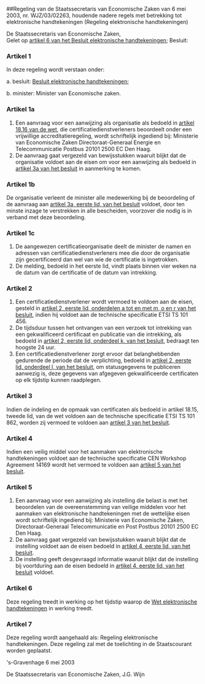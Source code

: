 <meta http-equiv='Content-Type' content='text/html; charset=utf-8' />

##Regeling van de Staatssecretaris van Economische Zaken van 6 mei 2003, nr. WJZ/03/02263, houdende nadere regels met betrekking tot elektronische handtekeningen (Regeling elektronische handtekeningen) 

De Staatssecretaris van Economische Zaken,  
Gelet op [artikel 6 van het Besluit elektronische handtekeningen](../../../../../AMvB/besluit/elektronische/handtekeningen/BWBR0015047/README.md);
Besluit:     

### Artikel  1  

In deze regeling wordt verstaan onder: 

a. besluit: [Besluit elektronische handtekeningen](../../../../../AMvB/besluit/elektronische/handtekeningen/BWBR0015047/README.md);  

b. minister: Minister van Economische zaken.   

### Artikel  1a  

1.  Een aanvraag voor een aanwijzing als organisatie als bedoeld in [artikel 18.16 van de wet](../../../../../wet/telecommunicatiewet/BWBR0009950/README.md), die certificatiedienstverleners beoordeelt onder een vrijwillige accreditatieregeling, wordt schriftelijk ingediend bij: Ministerie van Economische Zaken Directoraat-Generaal Energie en Telecommunicatie Postbus 20101 2500 EC Den Haag.   
2.  De aanvraag gaat vergezeld van bewijsstukken waaruit blijkt dat de organisatie voldoet aan de eisen om voor een aanwijzing als bedoeld in [artikel 3a van het besluit](../../../../../AMvB/besluit/elektronische/handtekeningen/BWBR0015047/README.md) in aanmerking te komen.  

### Artikel  1b  

De organisatie verleent de minister alle medewerking bij de beoordeling of de aanvraag aan [artikel 3a, eerste lid, van het besluit](../../../../../AMvB/besluit/elektronische/handtekeningen/BWBR0015047/README.md) voldoet, door ten minste inzage te verstrekken in alle bescheiden, voorzover die nodig is in verband met deze beoordeling. 

### Artikel 1c  

1.  De aangewezen certificatieorganisatie deelt de minister de namen en adressen van certificatiedienstverleners mee die door de organisatie zijn gecertificeerd dan wel van wie de certificatie is ingetrokken.  
2.  De melding, bedoeld in het eerste lid, vindt plaats binnen vier weken na de datum van de certificatie of de datum van intrekking.  

### Artikel  2  

1.  Een certificatiedienstverlener wordt vermoed te voldoen aan de eisen, gesteld in [artikel 2, eerste lid, onderdelen a tot en met m, o en r van het besluit](../../../../../AMvB/besluit/elektronische/handtekeningen/BWBR0015047/README.md), indien hij voldoet aan de technische specificatie ETSI TS 101 456.   
2.  De tijdsduur tussen het ontvangen van een verzoek tot intrekking van een gekwalificeerd certificaat en publicatie van die intrekking, als bedoeld in [artikel 2, eerste lid, onderdeel k, van het besluit](../../../../../AMvB/besluit/elektronische/handtekeningen/BWBR0015047/README.md), bedraagt ten hoogste 24 uur.   
3.  Een certificatiedienstverlener zorgt ervoor dat belanghebbenden gedurende de periode dat de verplichting, bedoeld in [artikel 2, eerste lid, onderdeel l, van het besluit](../../../../../AMvB/besluit/elektronische/handtekeningen/BWBR0015047/README.md), om statusgegevens te publiceren aanwezig is, deze gegevens van afgegeven gekwalificeerde certificaten op elk tijdstip kunnen raadplegen.   

### Artikel  3  

Indien de indeling en de opmaak van certificaten als bedoeld in artikel 18.15, tweede lid, van de wet voldoen aan de technische specificatie ETSI TS 101 862, worden zij vermoed te voldoen aan [artikel 3 van het besluit](../../../../../AMvB/besluit/elektronische/handtekeningen/BWBR0015047/README.md).  

### Artikel  4  

Indien een veilig middel voor het aanmaken van elektronische handtekeningen voldoet aan de technische specificatie CEN Workshop Agreement 14169 wordt het vermoed te voldoen aan [artikel 5 van het besluit](../../../../../AMvB/besluit/elektronische/handtekeningen/BWBR0015047/README.md).  

### Artikel  5  

1.  Een aanvraag voor een aanwijzing als instelling die belast is met het beoordelen van de overeenstemming van veilige middelen voor het aanmaken van elektronische handtekeningen met de wettelijke eisen wordt schriftelijk ingediend bij: Ministerie van Economische Zaken, Directoraat-Generaal Telecommunicatie en Post Postbus 20101 2500 EC Den Haag.   
2.  De aanvraag gaat vergezeld van bewijsstukken waaruit blijkt dat de instelling voldoet aan de eisen bedoeld in [artikel 4, eerste lid, van het besluit](../../../../../AMvB/besluit/elektronische/handtekeningen/BWBR0015047/README.md).   
3.  De instelling geeft desgevraagd informatie waaruit blijkt dat de instelling bij voortduring aan de eisen bedoeld in [artikel 4, eerste lid, van het besluit](../../../../../AMvB/besluit/elektronische/handtekeningen/BWBR0015047/README.md) voldoet.   

### Artikel  6  

Deze regeling treedt in werking op het tijdstip waarop de [Wet elektronische handtekeningen](../../../../../wet/wet/elektronische/handtekeningen/BWBR0015046/README.md) in werking treedt.  

### Artikel  7  

Deze regeling wordt aangehaald als: Regeling elektronische handtekeningen. 
Deze regeling zal met de toelichting in de Staatscourant worden geplaatst.   

's-Gravenhage 
6 mei 2003    

De 
Staatssecretaris van Economische Zaken,
J.G.  Wijn      
